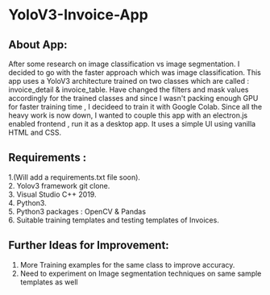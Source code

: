 # YoloV3-Invoice-App

## About App:

After some research on image classification vs image segmentation. I decided to go with the faster approach which was image classification. This app uses a YoloV3 architecture trained on two classes which are called : invoice_detail & invoice_table. Have changed the filters and mask values accordingly for the trained classes and since I wasn't packing enough GPU for faster training time , I decideed to train it with Google Colab. Since all the heavy work is now down, I wanted to couple this app with an electron.js enabled frontend , run it as a desktop app. It uses a simple UI using vanilla HTML and CSS.

## Requirements :

1.(Will add a requirements.txt file soon).  
2. Yolov3 framework git clone.  
3. Visual Studio C++ 2019.  
4. Python3.  
5. Python3 packages : OpenCV & Pandas   
6. Suitable training templates and testing templates of Invoices.  

## Further Ideas for Improvement:

1. More Training examples for the same class to improve accuracy.
2. Need to experiment on Image segmentation techniques on same sample templates as well
